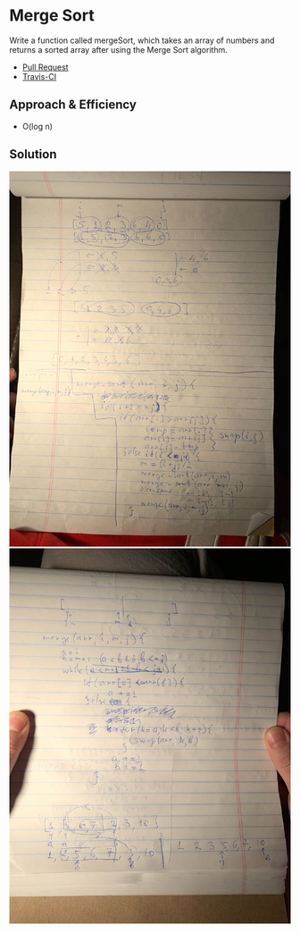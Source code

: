 # Merge Sort
Write a function called mergeSort, which takes an array of numbers and returns a sorted array after using the Merge Sort algorithm.

* [Pull Request](https://github.com/NadyaIlinskiy/data-structures-and-algorithms-2/pull/22)
* [Travis-CI](https://travis-ci.com/NadyaIlinskiy/data-structures-and-algorithms-2)


## Approach & Efficiency
* O(log n) 

## Solution

![solution - 1](/assets/merge-sort1.jpg)
![solution - 2](/assets/merge-sort2.jpg)

